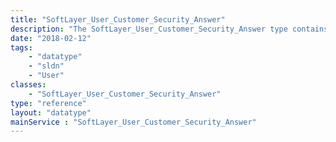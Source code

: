 ```yaml
---
title: "SoftLayer_User_Customer_Security_Answer"
description: "The SoftLayer_User_Customer_Security_Answer type contains user's answers to security questions. "
date: "2018-02-12"
tags:
    - "datatype"
    - "sldn"
    - "User"
classes:
    - "SoftLayer_User_Customer_Security_Answer"
type: "reference"
layout: "datatype"
mainService : "SoftLayer_User_Customer_Security_Answer"
---
```

